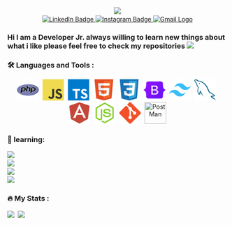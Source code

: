 <div id="header" align="center">
  <img src="https://media.giphy.com/media/Ll22OhMLAlVDb8UQWe/giphy.gif" width="100"/>
</div>
<div id="badges" align="center">
  <a href="https://www.linkedin.com/in/juan-camilo-mendoza-villegas-2a356b245/">
    <img src="https://img.shields.io/badge/LinkedIn-blue?style=for-the-badge&logo=linkedin&logoColor=white" alt="LinkedIn Badge"/>
  </a>
  <a href="https://www.instagram.com/eljuanitocs/">
    <img src="https://img.shields.io/badge/Instagram-E4405F?style=for-the-badge&logo=instagram&logoColor=white" alt="Instagram Badge" />
  </a>
  <a href="mailto:juancamilomendozavillegas14@gmail.com">
    <img src="https://img.shields.io/badge/Gmail-D14836.svg?&style=for-the-badge&logo=Gmail&logoColor=white" alt="Gmail Logo" />
  </a>
</div>
<h3>
  Hi I am a Developer Jr. always willing to learn new things about what i like please feel free to check my repositories
  <img src="https://media.giphy.com/media/hvRJCLFzcasrR4ia7z/giphy.gif" width="30px"/>
</h3>

### :hammer_and_wrench: Languages and Tools :

<div align="center">
     <img src="https://github.com/devicons/devicon/blob/master/icons/php/php-original.svg" title="Php" width="50" height="50"/>&nbsp;
     <img src="https://github.com/devicons/devicon/blob/master/icons/javascript/javascript-original.svg" title="Javascript" width="50" height="50"/>&nbsp;
     <img src="https://github.com/devicons/devicon/blob/master/icons/typescript/typescript-original.svg" title="Typescript" width="50" height="50"/>&nbsp;
     <img src="https://github.com/devicons/devicon/blob/master/icons/html5/html5-original.svg" title="Html" width="50" height="50"/>&nbsp;
     <img src="https://github.com/devicons/devicon/blob/master/icons/css3/css3-original.svg" title="Css" width="50" height="50"/>&nbsp;
     <img src="https://github.com/devicons/devicon/blob/master/icons/bootstrap/bootstrap-original.svg" title="FBoostrap" width="50" height="50"/>&nbsp;
     <img src="https://github.com/devicons/devicon/blob/master/icons/tailwindcss/tailwindcss-plain.svg" title="Tailwind" width="50" height="50"/>&nbsp;
     <img src="https://github.com/devicons/devicon/blob/master/icons/mysql/mysql-plain.svg" title="MySQL" width="50" height="50"/>&nbsp;
     <img src="https://github.com/devicons/devicon/blob/master/icons/angularjs/angularjs-plain.svg" title="AngularJs" width="50" height="50"/>&nbsp;
     <img src="https://github.com/devicons/devicon/blob/master/icons/nodejs/nodejs-plain.svg" title="NodeJs" width="50" height="50"/>&nbsp;
     <img src="https://github.com/devicons/devicon/blob/master/icons/git/git-original.svg" title="Git" width="50" height="50"/>&nbsp;
     <img src="https://www.svgrepo.com/show/354202/postman-icon.svg" title="PostMan" width="50" height="50"/>
</div>
 
 
 
### 🏫 learning:
 <div id="badges" align="start">
    <img src="https://img.shields.io/badge/Java-red.svg?style=for-the-badge&logo=java&logoColor=white" /> <br>
    <img src="https://img.shields.io/badge/Spring-green.svg?style=for-the-badge&logo=spring&logoColor=white" /> <br>
    <img src="https://img.shields.io/badge/Phyton-yellow?style=for-the-badge&logo=python&logoColor=white" /> <br>
    <img src="https://img.shields.io/badge/React%20Native-blue.svg?style=for-the-badge&logo=react&logoColor=white" />
</div>
 
 

### :fire: My Stats :
  
  <img align="center" src="https://github-readme-stats.vercel.app/api?username=Mendoza727&show_icons=true&theme=radical&show_icons=true&count_private=true" width="400"/>&nbsp;
 <img align="center" src="https://github-readme-stats.vercel.app/api/top-langs/?username=Mendoza727&langs_count=10&layout=compact&hide=HTML&title_color=fff&icon_color=79ff97&text_color=9f9f9f&bg_color=151515" width="400"></img> 
  
